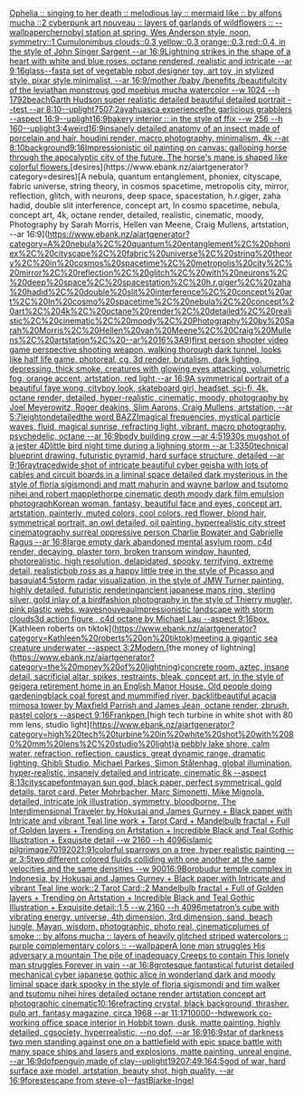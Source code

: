 [Ophelia :: singing to her death :: melodious lay :: mermaid like :: by alfons mucha ::2 cyberpunk art nouveau :: layers of garlands of wildflowers :: --wallpaper](https://www.ebank.nz/aiartgenerator?category=Ophelia%20%3A%3A%20singing%20to%20her%20death%20%3A%3A%20melodious%20lay%20%3A%3A%20mermaid%20like%20%3A%3A%20by%20alfons%20mucha%20%3A%3A2%20cyberpunk%20art%20nouveau%20%3A%3A%20layers%20of%20garlands%20of%20wildflowers%20%3A%3A%20--wallpaper)[chernobyl station at spring, Wes Anderson style, noon, symmetry::1 Cumulonimbus clouds::0.3 yellow::0.3 orange::0.3 red::0.4, in the style of John Singer Sargent --ar 16:9](https://www.ebank.nz/aiartgenerator?category=chernobyl%20station%20at%20spring%2C%20Wes%20Anderson%20style%2C%20noon%2C%20symmetry%3A%3A1%20Cumulonimbus%20clouds%3A%3A0.3%20yellow%3A%3A0.3%20orange%3A%3A0.3%20red%3A%3A0.4%2C%20in%20the%20style%20of%20John%20Singer%20Sargent%20--ar%2016%3A9)[Lightning strikes in the shape of a heart with white and blue roses, octane rendered, realistic and intricate --ar 9:16](https://www.ebank.nz/aiartgenerator?category=Lightning%20strikes%20in%20the%20shape%20of%20a%20heart%20with%20white%20and%20blue%20roses%2C%20octane%20rendered%2C%20realistic%20and%20intricate%20--ar%209%3A16)[glass](https://www.ebank.nz/aiartgenerator?category=glass)[--fast](https://www.ebank.nz/aiartgenerator?category=--fast)[a set of vegetable robot,designer toy, art toy ,in stylized style, pixar style,minimalist, --ar 16:9](https://www.ebank.nz/aiartgenerator?category=a%20set%20of%20vegetable%20robot%2Cdesigner%20toy%2C%20art%20toy%20%2Cin%20stylized%20style%2C%20pixar%20style%2Cminimalist%2C%20--ar%2016%3A9)[/mother /baby /benefits /beautiful](https://www.ebank.nz/aiartgenerator?category=/mother%20/baby%20/benefits%20/beautiful)[city of the leviathan monstrous god moebius mucha watercolor --w 1024 --h 1792](https://www.ebank.nz/aiartgenerator?category=city%20of%20the%20leviathan%20monstrous%20god%20moebius%20mucha%20watercolor%20--w%201024%20--h%201792)[beach](https://www.ebank.nz/aiartgenerator?category=beach)[Garth Hudson super realistic detailed beautiful detailed portrait --test --ar 8:10](https://www.ebank.nz/aiartgenerator?category=Garth%20Hudson%20super%20realistic%20detailed%20beautiful%20detailed%20portrait%20--test%20--ar%208%3A10)[--uplight](https://www.ebank.nz/aiartgenerator?category=--uplight)[750](https://www.ebank.nz/aiartgenerator?category=750)[7:2](https://www.ebank.nz/aiartgenerator?category=7%3A2)[ayahuasca experience](https://www.ebank.nz/aiartgenerator?category=ayahuasca%20experience)[the garlicious grabblers --aspect 16:9](https://www.ebank.nz/aiartgenerator?category=the%20garlicious%20grabblers%20--aspect%2016%3A9)[--uplight](https://www.ebank.nz/aiartgenerator?category=--uplight)[16:9](https://www.ebank.nz/aiartgenerator?category=16%3A9)[bakery interior :: in the style of ffix --w 256 --h 160](https://www.ebank.nz/aiartgenerator?category=bakery%20interior%20%3A%3A%20in%20the%20style%20of%20ffix%20--w%20256%20--h%20160)[--uplight](https://www.ebank.nz/aiartgenerator?category=--uplight)[3:4](https://www.ebank.nz/aiartgenerator?category=3%3A4)[weird](https://www.ebank.nz/aiartgenerator?category=weird)[16:9](https://www.ebank.nz/aiartgenerator?category=16%3A9)[insanely detailed  anatomy  of an insect  made of  porcelain and hair, houdini render, macro photography,  minimalism, 4k --ar 8:10](https://www.ebank.nz/aiartgenerator?category=insanely%20detailed%20%20anatomy%20%20of%20an%20insect%20%20made%20of%20%20porcelain%20and%20hair%2C%20houdini%20render%2C%20macro%20photography%2C%20%20minimalism%2C%204k%20--ar%208%3A10)[background](https://www.ebank.nz/aiartgenerator?category=background)[9:16](https://www.ebank.nz/aiartgenerator?category=9%3A16)[Impressionistic oil painting on canvas: galloping horse through the apocalyptic city of the future. The horse's mane is shaped like colorful flowers.](https://www.ebank.nz/aiartgenerator?category=Impressionistic%20oil%20painting%20on%20canvas%3A%20galloping%20horse%20through%20the%20apocalyptic%20city%20of%20the%20future.%20The%20horse%27s%20mane%20is%20shaped%20like%20colorful%20flowers.)[desires](https://www.ebank.nz/aiartgenerator?category=desires)[A nebula, quantum entanglement, phoniex, cityscape, fabric universe, string theory, in cosmos spacetime, metropolis city, mirror, reflection, glitch, with neurons, deep space, spacestation, h.r.giger, zaha hadid, double slit interference, concept art, In cosmo spacetime, nebula, concept art, 4k, octane render, detailed, realistic, cinematic, moody, Photography by Sarah Morris, Hellen van Meene, Craig Mullens, artstation, --ar 16:9](https://www.ebank.nz/aiartgenerator?category=A%20nebula%2C%20quantum%20entanglement%2C%20phoniex%2C%20cityscape%2C%20fabric%20universe%2C%20string%20theory%2C%20in%20cosmos%20spacetime%2C%20metropolis%20city%2C%20mirror%2C%20reflection%2C%20glitch%2C%20with%20neurons%2C%20deep%20space%2C%20spacestation%2C%20h.r.giger%2C%20zaha%20hadid%2C%20double%20slit%20interference%2C%20concept%20art%2C%20In%20cosmo%20spacetime%2C%20nebula%2C%20concept%20art%2C%204k%2C%20octane%20render%2C%20detailed%2C%20realistic%2C%20cinematic%2C%20moody%2C%20Photography%20by%20Sarah%20Morris%2C%20Hellen%20van%20Meene%2C%20Craig%20Mullens%2C%20artstation%2C%20--ar%2016%3A9)[first person shooter video game perspective shooting weapon, walking thorough dark tunnel, looks like half life game, photoreal, cg, 3d render, brutalism, dark lighting, depressing, thick smoke, creatures with glowing eyes attacking, volumetric fog, orange accent, artstation, red light,--ar 16:9](https://www.ebank.nz/aiartgenerator?category=first%20person%20shooter%20video%20game%20perspective%20shooting%20weapon%2C%20walking%20thorough%20dark%20tunnel%2C%20looks%20like%20half%20life%20game%2C%20photoreal%2C%20cg%2C%203d%20render%2C%20brutalism%2C%20dark%20lighting%2C%20depressing%2C%20thick%20smoke%2C%20creatures%20with%20glowing%20eyes%20attacking%2C%20volumetric%20fog%2C%20orange%20accent%2C%20artstation%2C%20red%20light%2C--ar%2016%3A9)[A symmetrical portrait of a beautiful faye wong, cityboy look, skateboard girl, headset, sci-fi, 4k, octane render, detailed, hyper-realistic, cinematic, moody, photography by Joel Meyerowitz, Roger deakins, Slim Aarons, Craig Mullens, artstation, --ar 5:7](https://www.ebank.nz/aiartgenerator?category=A%20symmetrical%20portrait%20of%20a%20beautiful%20faye%20wong%2C%20cityboy%20look%2C%20skateboard%20girl%2C%20headset%2C%20sci-fi%2C%204k%2C%20octane%20render%2C%20detailed%2C%20hyper-realistic%2C%20cinematic%2C%20moody%2C%20photography%20by%20Joel%20Meyerowitz%2C%20Roger%20deakins%2C%20Slim%20Aarons%2C%20Craig%20Mullens%2C%20artstation%2C%20--ar%205%3A7)[leighton](https://www.ebank.nz/aiartgenerator?category=leighton)[detailed](https://www.ebank.nz/aiartgenerator?category=detailed)[the word BAZZI](https://www.ebank.nz/aiartgenerator?category=the%20word%20BAZZI)[magical frequencies, mystical particle waves, fluid, magical sunrise, refracting light, vibrant, macro photography, psychedelic, octane --ar 16:9](https://www.ebank.nz/aiartgenerator?category=magical%20frequencies%2C%20mystical%20particle%20waves%2C%20fluid%2C%20magical%20sunrise%2C%20refracting%20light%2C%20vibrant%2C%20macro%20photography%2C%20psychedelic%2C%20octane%20--ar%2016%3A9)[body building crow —ar 4:5](https://www.ebank.nz/aiartgenerator?category=body%20building%20crow%20%E2%80%94ar%204%3A5)[1930s mugshot of a jester 4D](https://www.ebank.nz/aiartgenerator?category=1930s%20mugshot%20of%20a%20jester%204D)[little bird night time during a lighning  storm --ar 1:3](https://www.ebank.nz/aiartgenerator?category=little%20bird%20night%20time%20during%20a%20lighning%20%20storm%20--ar%201%3A3)[350](https://www.ebank.nz/aiartgenerator?category=350)[technical blueprint drawing, futuristic pyramid, hard surface structure, detailed --ar 9:16](https://www.ebank.nz/aiartgenerator?category=technical%20blueprint%20drawing%2C%20futuristic%20pyramid%2C%20hard%20surface%20structure%2C%20detailed%20--ar%209%3A16)[raytraced](https://www.ebank.nz/aiartgenerator?category=raytraced)[wide shot of intricate beautiful cyber geisha with lots of cables and circuit boards in a liminal space detailed dark mysterious in the style of floria sigismondi and matt mahurin and wayne barlow and tsutomo nihei and robert mapplethorpe cinematic depth moody dark film emulsion photograph](https://www.ebank.nz/aiartgenerator?category=wide%20shot%20of%20intricate%20beautiful%20cyber%20geisha%20with%20lots%20of%20cables%20and%20circuit%20boards%20in%20a%20liminal%20space%20detailed%20dark%20mysterious%20in%20the%20style%20of%20floria%20sigismondi%20and%20matt%20mahurin%20and%20wayne%20barlow%20and%20tsutomo%20nihei%20and%20robert%20mapplethorpe%20cinematic%20depth%20moody%20dark%20film%20emulsion%20photograph)[Korean woman, fantasy, beautiful face and eyes, concept art, artstation, painterly, muted colors, cool colors, red flower, blond hair, symmetrical portrait, an owl detailed, oil painting, hyperrealistic city street cinematography surreal oppressive person Charlie Bowater and Gabrielle Ragus --ar 16:8](https://www.ebank.nz/aiartgenerator?category=Korean%20woman%2C%20fantasy%2C%20beautiful%20face%20and%20eyes%2C%20concept%20art%2C%20artstation%2C%20painterly%2C%20muted%20colors%2C%20cool%20colors%2C%20red%20flower%2C%20blond%20hair%2C%20symmetrical%20portrait%2C%20an%20owl%20detailed%2C%20oil%20painting%2C%20hyperrealistic%20city%20street%20cinematography%20surreal%20oppressive%20person%20Charlie%20Bowater%20and%20Gabrielle%20Ragus%20--ar%2016%3A8)[large empty dark abandoned mental asylum room, c4d render, decaying, plaster torn, broken transom window, haunted, photorealistic, high resolution, delapidated, spooky, terrifying, extreme detail, realistic](https://www.ebank.nz/aiartgenerator?category=large%20empty%20dark%20abandoned%20mental%20asylum%20room%2C%20c4d%20render%2C%20decaying%2C%20plaster%20torn%2C%20broken%20transom%20window%2C%20haunted%2C%20photorealistic%2C%20high%20resolution%2C%20delapidated%2C%20spooky%2C%20terrifying%2C%20extreme%20detail%2C%20realistic)[bob ross as a happy little tree in the style of Picasso and basquiat](https://www.ebank.nz/aiartgenerator?category=bob%20ross%20as%20a%20happy%20little%20tree%20in%20the%20style%20of%20Picasso%20and%20basquiat)[4:5](https://www.ebank.nz/aiartgenerator?category=4%3A5)[storm radar visualization, in the style of JMW Turner painting, highly detailed, futuristic rendering](https://www.ebank.nz/aiartgenerator?category=storm%20radar%20visualization%2C%20in%20the%20style%20of%20JMW%20Turner%20painting%2C%20highly%20detailed%2C%20futuristic%20rendering)[ancient japanese mans ring, sterling silver, gold inlay of a bird](https://www.ebank.nz/aiartgenerator?category=ancient%20japanese%20mans%20ring%2C%20sterling%20silver%2C%20gold%20inlay%20of%20a%20bird)[fashion photography in the style of Thierry mugler, pink plastic webs, waves](https://www.ebank.nz/aiartgenerator?category=fashion%20photography%20in%20the%20style%20of%20Thierry%20mugler%2C%20pink%20plastic%20webs%2C%20waves)[nouveau](https://www.ebank.nz/aiartgenerator?category=nouveau)[Impressionistic landscape with storm clouds](https://www.ebank.nz/aiartgenerator?category=Impressionistic%20landscape%20with%20storm%20clouds)[3d action figure , c4d octane by Michael Lau --aspect 9:16](https://www.ebank.nz/aiartgenerator?category=3d%20action%20figure%20%2C%20c4d%20octane%20by%20Michael%20Lau%20--aspect%209%3A16)[box.](https://www.ebank.nz/aiartgenerator?category=box.)[Kathleen roberts on tiktok](https://www.ebank.nz/aiartgenerator?category=Kathleen%20roberts%20on%20tiktok)[meeting a gigantic sea creature underwater --aspect 3:2](https://www.ebank.nz/aiartgenerator?category=meeting%20a%20gigantic%20sea%20creature%20underwater%20--aspect%203%3A2)[Modern.](https://www.ebank.nz/aiartgenerator?category=Modern.)[the money of lightning](https://www.ebank.nz/aiartgenerator?category=the%20money%20of%20lightning)[concrete room, aztec, insane detail, sacrificial altar, spikes, restraints, bleak, concept art, in the style of geiger](https://www.ebank.nz/aiartgenerator?category=concrete%20room%2C%20aztec%2C%20insane%20detail%2C%20sacrificial%20altar%2C%20spikes%2C%20restraints%2C%20bleak%2C%20concept%20art%2C%20in%20the%20style%20of%20geiger)[a retirement home in an English Manor House. Old people doing gardening](https://www.ebank.nz/aiartgenerator?category=a%20retirement%20home%20in%20an%20English%20Manor%20House.%20Old%20people%20doing%20gardening)[black coal forest and mummified river, backlit](https://www.ebank.nz/aiartgenerator?category=black%20coal%20forest%20and%20mummified%20river%2C%20backlit)[beautiful acacia mimosa tower by Maxfield Parrish and James Jean, octane render, zbrush, pastel colors --aspect 9:16](https://www.ebank.nz/aiartgenerator?category=beautiful%20acacia%20mimosa%20tower%20by%20Maxfield%20Parrish%20and%20James%20Jean%2C%20octane%20render%2C%20zbrush%2C%20pastel%20colors%20--aspect%209%3A16)[Frank](https://www.ebank.nz/aiartgenerator?category=Frank)[pen.](https://www.ebank.nz/aiartgenerator?category=pen.)[high tech turbine in white shot with 80 mm lens, studio light](https://www.ebank.nz/aiartgenerator?category=high%20tech%20turbine%20in%20white%20shot%20with%2080%20mm%20lens%2C%20studio%20light)[a pebbly lake shore, calm water, refraction, reflection, caustics, great dynamic range, dramatic lighting, Ghibli Studio, Michael Parkes, Simon Stålenhag, global illumination, hyper-realistic, insanely detailed and intricate, cinematic 8k --aspect 8:13](https://www.ebank.nz/aiartgenerator?category=a%20pebbly%20lake%20shore%2C%20calm%20water%2C%20refraction%2C%20reflection%2C%20caustics%2C%20great%20dynamic%20range%2C%20dramatic%20lighting%2C%20Ghibli%20Studio%2C%20Michael%20Parkes%2C%20Simon%20St%C3%A5lenhag%2C%20global%20illumination%2C%20hyper-realistic%2C%20insanely%20detailed%20and%20intricate%2C%20cinematic%208k%20--aspect%208%3A13)[cityscape](https://www.ebank.nz/aiartgenerator?category=cityscape)[font](https://www.ebank.nz/aiartgenerator?category=font)[mayan sun god, black paper, perfect symmetrical, gold details, tarot card, Peter Mohrbacher, Marc Simonetti, Mike Mignola, detailed, intricate ink illustration, symmetry, bloodborne, The Interdimensional Traveler by Hokusai and James Gurney + Black paper with Intricate and vibrant Teal line work + Tarot Card + Mandelbulb fractal + Full of Golden layers + Trending on Artstation + Incredible Black and Teal Gothic Illustration + Exquisite detail --w 2160 --h 4096](https://www.ebank.nz/aiartgenerator?category=mayan%20sun%20god%2C%20black%20paper%2C%20perfect%20symmetrical%2C%20gold%20details%2C%20tarot%20card%2C%20Peter%20Mohrbacher%2C%20Marc%20Simonetti%2C%20Mike%20Mignola%2C%20detailed%2C%20intricate%20ink%20illustration%2C%20symmetry%2C%20bloodborne%2C%20The%20Interdimensional%20Traveler%20by%20Hokusai%20and%20James%20Gurney%20%2B%20Black%20paper%20with%20Intricate%20and%20vibrant%20Teal%20line%20work%20%2B%20Tarot%20Card%20%2B%20Mandelbulb%20fractal%20%2B%20Full%20of%20Golden%20layers%20%2B%20Trending%20on%20Artstation%20%2B%20Incredible%20Black%20and%20Teal%20Gothic%20Illustration%20%2B%20Exquisite%20detail%20--w%202160%20--h%204096)[islamic pilgrimage](https://www.ebank.nz/aiartgenerator?category=islamic%20pilgrimage)[70](https://www.ebank.nz/aiartgenerator?category=70)[1920](https://www.ebank.nz/aiartgenerator?category=1920)[21:9](https://www.ebank.nz/aiartgenerator?category=21%3A9)[1](https://www.ebank.nz/aiartgenerator?category=1)[colorful sparrows on a tree, hyper realistic painting --ar 3:5](https://www.ebank.nz/aiartgenerator?category=colorful%20sparrows%20on%20a%20tree%2C%20hyper%20realistic%20painting%20--ar%203%3A5)[two different colored fluids colliding with one another at the same velocities and the same densities  --w 900](https://www.ebank.nz/aiartgenerator?category=two%20different%20colored%20fluids%20colliding%20with%20one%20another%20at%20the%20same%20velocities%20and%20the%20same%20densities%20%20--w%20900)[16:9](https://www.ebank.nz/aiartgenerator?category=16%3A9)[Borobudur temple complex in Indonesia, by Hokusai and James Gurney + Black paper with Intricate and vibrant Teal line work::2 Tarot Card::2 Mandelbulb fractal + Full of Golden layers + Trending on Artstation + Incredible Black and Teal Gothic Illustration + Exquisite detail::1.5  --w 2160 --h 4096](https://www.ebank.nz/aiartgenerator?category=Borobudur%20temple%20complex%20in%20Indonesia%2C%20by%20Hokusai%20and%20James%20Gurney%20%2B%20Black%20paper%20with%20Intricate%20and%20vibrant%20Teal%20line%20work%3A%3A2%20Tarot%20Card%3A%3A2%20Mandelbulb%20fractal%20%2B%20Full%20of%20Golden%20layers%20%2B%20Trending%20on%20Artstation%20%2B%20Incredible%20Black%20and%20Teal%20Gothic%20Illustration%20%2B%20Exquisite%20detail%3A%3A1.5%20%20--w%202160%20--h%204096)[metatron’s cube with vibrating energy, universe, 4th dimension, 3rd dimension, sand, beach jungle, Mayan, wisdom, photographic, photo real, cinematic](https://www.ebank.nz/aiartgenerator?category=metatron%E2%80%99s%20cube%20with%20vibrating%20energy%2C%20universe%2C%204th%20dimension%2C%203rd%20dimension%2C%20sand%2C%20beach%20jungle%2C%20Mayan%2C%20wisdom%2C%20photographic%2C%20photo%20real%2C%20cinematic)[plumes of smoke :: by alfons mucha :: layers of heavily glitched striped watercolors :: purple complementary colors :: --wallpaper](https://www.ebank.nz/aiartgenerator?category=plumes%20of%20smoke%20%3A%3A%20by%20alfons%20mucha%20%3A%3A%20layers%20of%20heavily%20glitched%20striped%20watercolors%20%3A%3A%20purple%20complementary%20colors%20%3A%3A%20--wallpaper)[A lone man struggles His adversary a mountain The pile of inadequacy Creeps to contain This lonely man struggles Forever in vain --ar 16:8](https://www.ebank.nz/aiartgenerator?category=A%20lone%20man%20struggles%20His%20adversary%20a%20mountain%20The%20pile%20of%20inadequacy%20Creeps%20to%20contain%20This%20lonely%20man%20struggles%20Forever%20in%20vain%20--ar%2016%3A8)[grotesque fantastical futurist detailed mechanical cyber japanese gothic alice in wonderland dark and moody liminal space dark spooky in the style of floria sigismondi and tim walker and tsutomu nihei hires detailed octane render artstation concept art photographic cinematic](https://www.ebank.nz/aiartgenerator?category=grotesque%20fantastical%20futurist%20detailed%20mechanical%20cyber%20japanese%20gothic%20alice%20in%20wonderland%20dark%20and%20moody%20liminal%20space%20dark%20spooky%20in%20the%20style%20of%20floria%20sigismondi%20and%20tim%20walker%20and%20tsutomu%20nihei%20hires%20detailed%20octane%20render%20artstation%20concept%20art%20photographic%20cinematic)[10:16](https://www.ebank.nz/aiartgenerator?category=10%3A16)[refracting crystal, black background, thrasher, pulp art, fantasy magazine, circa 1968 --ar 11:17](https://www.ebank.nz/aiartgenerator?category=refracting%20crystal%2C%20black%20background%2C%20thrasher%2C%20pulp%20art%2C%20fantasy%20magazine%2C%20circa%201968%20--ar%2011%3A17)[10000](https://www.ebank.nz/aiartgenerator?category=10000)[--hd](https://www.ebank.nz/aiartgenerator?category=--hd)[wework co-working office space interior in Hobbit town, dusk, matte painting, highly detailed, cgsociety, hyperrealistic, --no dof, --ar 16:9](https://www.ebank.nz/aiartgenerator?category=wework%20co-working%20office%20space%20interior%20in%20Hobbit%20town%2C%20dusk%2C%20matte%20painting%2C%20highly%20detailed%2C%20cgsociety%2C%20hyperrealistic%2C%20--no%20dof%2C%20--ar%2016%3A9)[16:9](https://www.ebank.nz/aiartgenerator?category=16%3A9)[star of darkness two men standing against one on a battlefield with epic space battle with many space ships and lasers and explosions, matte painting, unreal engine, --ar 16:9](https://www.ebank.nz/aiartgenerator?category=star%20of%20darkness%20two%20men%20standing%20against%20one%20on%20a%20battlefield%20with%20epic%20space%20battle%20with%20many%20space%20ships%20and%20lasers%20and%20explosions%2C%20matte%20painting%2C%20unreal%20engine%2C%20--ar%2016%3A9)[dof](https://www.ebank.nz/aiartgenerator?category=dof)[penguin,made of clay](https://www.ebank.nz/aiartgenerator?category=penguin%2Cmade%20of%20clay)[--uplight](https://www.ebank.nz/aiartgenerator?category=--uplight)[1920](https://www.ebank.nz/aiartgenerator?category=1920)[7:4](https://www.ebank.nz/aiartgenerator?category=7%3A4)[9:16](https://www.ebank.nz/aiartgenerator?category=9%3A16)[4:5](https://www.ebank.nz/aiartgenerator?category=4%3A5)[god of war, hard surface axe model, artstation, beauty shot, high quality, --ar 16:9](https://www.ebank.nz/aiartgenerator?category=god%20of%20war%2C%20hard%20surface%20axe%20model%2C%20artstation%2C%20beauty%20shot%2C%20high%20quality%2C%20--ar%2016%3A9)[forest](https://www.ebank.nz/aiartgenerator?category=forest)[escape from steve-o](https://www.ebank.nz/aiartgenerator?category=escape%20from%20steve-o)[1](https://www.ebank.nz/aiartgenerator?category=1)[--fast](https://www.ebank.nz/aiartgenerator?category=--fast)[Bjarke-Ingel](https://www.ebank.nz/aiartgenerator?category=Bjarke-Ingel)